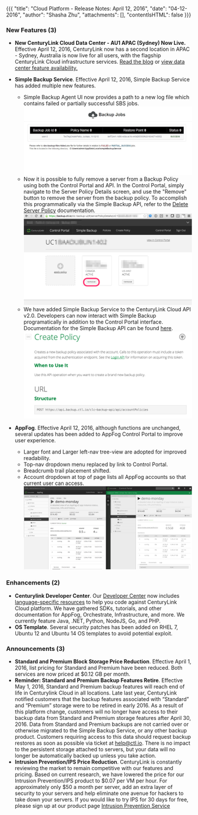 {{{
"title": "Cloud Platform - Release Notes: April 12, 2016",
"date": "04-12-2016",
"author": "Shasha Zhu",
"attachments": [],
"contentIsHTML": false
}}}
### New Features (3)
* __New CenturyLink Cloud Data Center - AU1 APAC (Sydney) Now Live.__ 
  Effective April 12, 2016, CenturyLink now has a second location in APAC - Sydney, Australia is now live for all users, with the flagship CenturyLink Cloud infrastructure services. [Read the blog](//www.ctl.io/blog/post/australian-public-cloud-node-ga/) or [view data center feature availability.](//www.ctl.io/data-centers/) 
* __Simple Backup Service__. Effective April 12, 2016, Simple Backup Service has added multiple new features.
  - Simple Backup Agent UI now provides a path to a new log file which contains failed or partially successful SBS jobs. ![FailedBackupsFileCSV_Location_shown](../images/FailedBackupsFileCSV_Location_shown.JPG)
  - Now it is possible to fully remove a server from a Backup Policy using both the Control Portal and API.  In the Control Portal, simply navigate to the Server Policy Details screen, and use the "Remove" button to remove the server from the backup policy. To accomplish this programmatically via the Simple Backup API, refer to the [Delete Server Policy](https://www.ctl.io/api-docs/v2/#simple-backup-delete-server-policy) documentation. ![Server_Policy_Remove_Button](../images/Server_Policy_Remove_Button.png)  
  - We have added Simple Backup Service to the CenturyLink Cloud API v2.0.  Developers can now interact with Simple Backup programatically in addition to the Control Portal interface. Documentation for the Simple Backup API can be found [here](https://www.ctl.io/api-docs/v2/#simple-backup). ![API_Documentation_V2_-_CenturyLink_Cloud](../images/API_Documentation_V2_-_CenturyLink_Cloud.png)

* __AppFog__. Effective April 12, 2016, although functions are unchanged, several updates has been added to AppFog Control Portal to improve user experience.
  - Larger font and Larger left-nav tree-view are adopted for improved readability.
  - Top-nav dropdown menu replaced by link to Control Portal.
  - Breadcrumb trail placement shifted.
  - Account dropdown at top of page lists all AppFog accounts so that current user can access.
![AppFog Application Dashboard Comparison](../images/AF-app-dashboard-comparison2.png)

### Enhancements (2)
* __Centurylink Developer Center__. Our [Developer Center](https://www.ctl.io/developers/) now includes [language-specific resources](https://www.ctl.io/developers/sdks-tools) to help you code against CenturyLink Cloud platform. We have gathered SDKs, tutorials, and other documentation for AppFog, Orchestrate, Infrastructure, and more. We currently feature Java, .NET, Python, NodeJS, Go, and PHP.
* __OS Template__. Several security patches has been added on RHEL 7,  Ubuntu 12 and Ubuntu 14 OS templates to avoid potential exploit.

### Announcements (3)
* __Standard and Premium Block Storage Price Reduction__. Effective April 1, 2016, list pricing for Standard and Premium have been reduced. Both services are now priced at $0.12 GB per month.
* __Reminder: Standard and Premium Backup Features Retire__. Effective May 1, 2016, Standard and Premium backup features will reach end of life in Centurylink Cloud in all locations. 
  Late last year, CenturyLink notified customers that the backup features associated with “Standard” and “Premium” storage were to be retired in early 2016. As a result of this platform change, customers will no longer have access to their backup data from Standard and Premium storage features after April 30, 2016. Data from Standard and Premium backups are not carried over or otherwise migrated to the Simple Backup Service, or any other backup product. Customers requiring access to this data should request backup restores as soon as possible via ticket at help@ctl.io. There is no impact to the persistent storage attached to servers, but your data will no longer be automatically backed up unless you take action.
* __Intrusion Prevention/IPS Price Reduction__. CenturyLink is constantly reviewing the market to remain competitive with our features and pricing. Based on current research, we have lowered the price for our Intrusion Prevention/IPS product to $0.07 per VM per hour. For approximately only $50 a month per server, add an extra layer of security to your servers and help eliminate one avenue for hackers to take down your servers. If you would like to try IPS for 30 days for free, please sign up at our product page [Intrusion Prevention Service](https://www.ctl.io/intrusion-prevention-service/)
  
